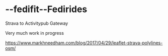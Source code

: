 # --fedifit--Fedirides
Strava to Activitypub Gateway

Very much work in progress


https://www.markhneedham.com/blog/2017/04/29/leaflet-strava-polylines-osm/
